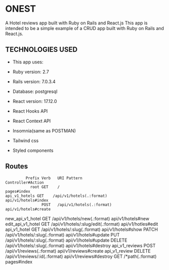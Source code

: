 # ONEST

A Hotel reviews app built with Ruby on Rails and React.js
This app is intended to be a simple example of a CRUD app built with Ruby on Rails and React.js.

## TECHNOLOGIES USED

- This app uses:

- Ruby version: 2.7
- Rails version: 7.0.3.4
- Database: postgresql
- React version: 17.12.0
- React Hooks API
- React Context API
- Insomnia(same as POSTMAN)
- Tailwind css
- Styled components


## Routes

             Prefix Verb   URI Pattern                           Controller#Action
               root GET    /                                     pages#index
    api_v1_hotels GET    /api/v1/hotels(.:format)            api/v1/hotels#index
                    POST   /api/v1/hotels(.:format)            api/v1/hotels#create
 new_api_v1_hotel GET    /api/v1/hotels/new(.:format)        api/v1/hotels#new
edit_api_v1_hotel GET    /api/v1/hotels/:slug/edit(.:format) api/v1/hotles#edit
     api_v1_hotel GET    /api/v1/hotels/:slug(.:format)      api/v1/hotels#show
                    PATCH  /api/v1/hotels/:slug(.:format)      api/v1/hotels#update
                    PUT    /api/v1/hotels/:slug(.:format)      api/v1/hotels#update
                    DELETE /api/v1/hotels/:slug(.:format)      api/v1/hotels#destroy
     api_v1_reviews POST   /api/v1/reviews(.:format)             api/v1/reviews#create
      api_v1_review DELETE /api/v1/reviews/:id(.:format)         api/v1/reviews#destroy
                    GET    /*path(.:format)                      pages#index
